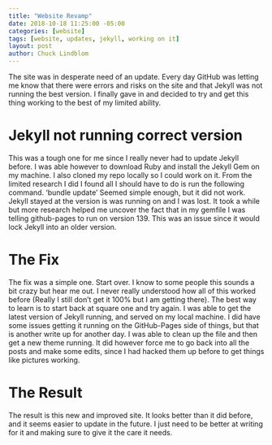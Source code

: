 ```yaml
---
title: "Website Revamp"
date: 2018-10-18 11:25:00 -05:00
categories: [website]
tags: [website, updates, jekyll, working on it]
layout: post
author: Chuck Lindblom
---
```


The site was in desperate need of an update. Every day GitHub was letting me know that there were errors and risks on the site and that Jekyll was not running the best version. I finally gave in and decided to try and get this thing working to the best of my limited ability.

# Jekyll not running correct version

This was a tough one for me since I really never had to update Jekyll before. I was able however to download Ruby and install the Jekyll Gem on my machine. I also cloned my repo locally so I could work on it. From the limited research I did I found all I should have to do is run the following command. ‘bundle update’
Seemed simple enough, but it did not work. Jekyll stayed at the version is was running on and I was lost. It took a while but more research helped me uncover the fact that in my gemfile I was telling github-pages to run on version 139. This was an issue since it would lock Jekyll into an older version.

# The Fix

The fix was a simple one. Start over. I know to some people this sounds a bit crazy but hear me out. I never really understood how all of this worked before (Really I still don’t get it 100% but I am getting there). The best way to learn is to start back at square one and try again. I was able to get the latest version of Jekyll running, and served on my local machine. I did have some issues getting it running on the GitHub-Pages side of things, but that is another write up for another day. I was able to clean up the file and then get a new theme running. It did however force me to go back into all the posts and make some edits, since I had hacked them up before to get things like pictures working.

# The Result

The result is this new and improved site. It looks better than it did before, and it seems easier to update in the future. I just need to be better at writing for it and making sure to give it the care it needs.
